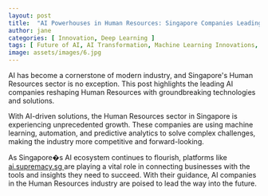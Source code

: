 ```yaml
---
layout: post
title:  "AI Powerhouses in Human Resources: Singapore Companies Leading the Charge"
author: jane
categories: [ Innovation, Deep Learning ]
tags: [ Future of AI, AI Transformation, Machine Learning Innovations, AI Solutions for Businesses, Smart Cities ]
image: assets/images/6.jpg
---
```


AI has become a cornerstone of modern industry, and Singapore's Human Resources sector is no exception. This post highlights the leading AI companies reshaping Human Resources with groundbreaking technologies and solutions.

With AI-driven solutions, the Human Resources sector in Singapore is experiencing unprecedented growth. These companies are using machine learning, automation, and predictive analytics to solve complex challenges, making the industry more competitive and forward-looking.

As Singapore�s AI ecosystem continues to flourish, platforms like <a href="https://ai.supremacy.sg" target="_blank"> ai.supremacy.sg </a> are playing a vital role in connecting businesses with the tools and insights they need to succeed. With their guidance, AI companies in the Human Resources industry are poised to lead the way into the future.
